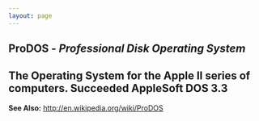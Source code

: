 ```yaml
---
layout: page
---
```


**ProDOS** - *Professional Disk Operating System*
----
The Operating System for the Apple II series of computers. Succeeded AppleSoft DOS 3.3
----
**See Also:** http://en.wikipedia.org/wiki/ProDOS
